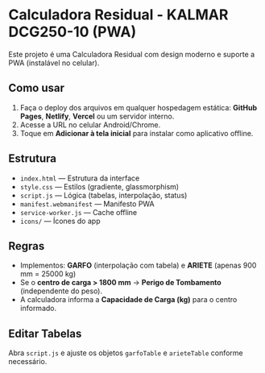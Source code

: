 # Calculadora Residual - KALMAR DCG250-10 (PWA)

Este projeto é uma Calculadora Residual com design moderno e suporte a PWA (instalável no celular).

## Como usar
1. Faça o deploy dos arquivos em qualquer hospedagem estática: **GitHub Pages**, **Netlify**, **Vercel** ou um servidor interno.
2. Acesse a URL no celular Android/Chrome.
3. Toque em **Adicionar à tela inicial** para instalar como aplicativo offline.

## Estrutura
- `index.html` — Estrutura da interface
- `style.css` — Estilos (gradiente, glassmorphism)
- `script.js` — Lógica (tabelas, interpolação, status)
- `manifest.webmanifest` — Manifesto PWA
- `service-worker.js` — Cache offline
- `icons/` — Ícones do app

## Regras
- Implementos: **GARFO** (interpolação com tabela) e **ARIETE** (apenas 900 mm = 25000 kg)
- Se o **centro de carga > 1800 mm** → **Perigo de Tombamento** (independente do peso).
- A calculadora informa a **Capacidade de Carga (kg)** para o centro informado.

## Editar Tabelas
Abra `script.js` e ajuste os objetos `garfoTable` e `arieteTable` conforme necessário.
